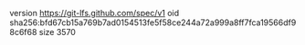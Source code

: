 version https://git-lfs.github.com/spec/v1
oid sha256:bfd67cb15a769b7ad0154513fe5f58ce244a72a999a8ff7fca19566df98c6f68
size 3570
